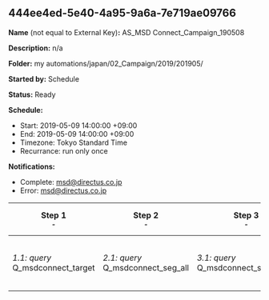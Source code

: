 ## 444ee4ed-5e40-4a95-9a6a-7e719ae09766

**Name** (not equal to External Key)**:** AS_MSD Connect_Campaign_190508

**Description:** n/a

**Folder:** my automations/japan/02_Campaign/2019/201905/

**Started by:** Schedule

**Status:** Ready

**Schedule:**

* Start: 2019-05-09 14:00:00 +09:00
* End: 2019-05-09 14:00:00 +09:00
* Timezone: Tokyo Standard Time
* Recurrance: run only once

**Notifications:**

* Complete: msd@directus.co.jp
* Error: msd@directus.co.jp

| Step 1<br>_<small>-</small>_ | Step 2<br>_<small>-</small>_ | Step 3<br>_<small>-</small>_ | Step 4<br>_<small>-</small>_ | Step 5<br>_<small>-</small>_ | Step 6<br>_<small>-</small>_ |
| --- | --- | --- | --- | --- | --- |
| _1.1: query_<br>Q_msdconnect_target | _2.1: query_<br>Q_msdconnect_seg_all | _3.1: query_<br>Q_msdconnect_seg_all_ex | _4.1: query_<br>Q_msdconnect_seg_CPN_190508 | _5.1: wait_<br>04:00 午後 | _6.1: emailSend_<br>MA_MSD Connect_Campaign_ロスーゼット_190508 |
